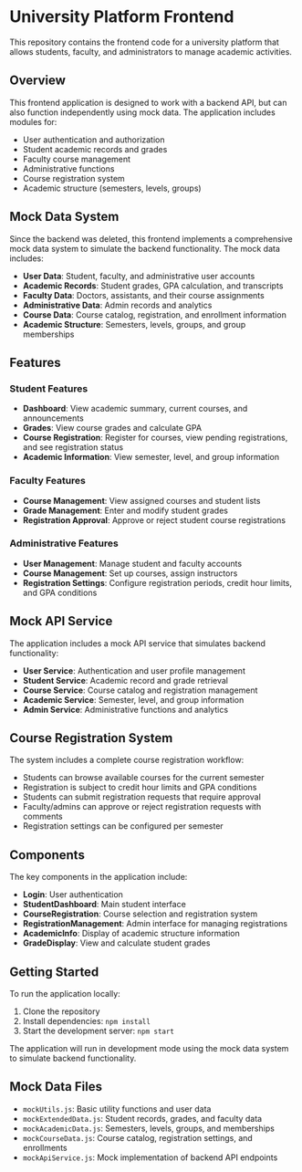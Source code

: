 # University Platform Frontend

This repository contains the frontend code for a university platform that allows students, faculty, and administrators to manage academic activities.

## Overview

This frontend application is designed to work with a backend API, but can also function independently using mock data. The application includes modules for:

- User authentication and authorization
- Student academic records and grades
- Faculty course management
- Administrative functions
- Course registration system
- Academic structure (semesters, levels, groups)

## Mock Data System

Since the backend was deleted, this frontend implements a comprehensive mock data system to simulate the backend functionality. The mock data includes:

- **User Data**: Student, faculty, and administrative user accounts
- **Academic Records**: Student grades, GPA calculation, and transcripts
- **Faculty Data**: Doctors, assistants, and their course assignments
- **Administrative Data**: Admin records and analytics
- **Course Data**: Course catalog, registration, and enrollment information
- **Academic Structure**: Semesters, levels, groups, and group memberships

## Features

### Student Features

- **Dashboard**: View academic summary, current courses, and announcements
- **Grades**: View course grades and calculate GPA
- **Course Registration**: Register for courses, view pending registrations, and see registration status
- **Academic Information**: View semester, level, and group information

### Faculty Features

- **Course Management**: View assigned courses and student lists
- **Grade Management**: Enter and modify student grades
- **Registration Approval**: Approve or reject student course registrations

### Administrative Features

- **User Management**: Manage student and faculty accounts
- **Course Management**: Set up courses, assign instructors
- **Registration Settings**: Configure registration periods, credit hour limits, and GPA conditions

## Mock API Service

The application includes a mock API service that simulates backend functionality:

- **User Service**: Authentication and user profile management
- **Student Service**: Academic record and grade retrieval
- **Course Service**: Course catalog and registration management
- **Academic Service**: Semester, level, and group information
- **Admin Service**: Administrative functions and analytics

## Course Registration System

The system includes a complete course registration workflow:

- Students can browse available courses for the current semester
- Registration is subject to credit hour limits and GPA conditions
- Students can submit registration requests that require approval
- Faculty/admins can approve or reject registration requests with comments
- Registration settings can be configured per semester

## Components

The key components in the application include:

- **Login**: User authentication
- **StudentDashboard**: Main student interface
- **CourseRegistration**: Course selection and registration system
- **RegistrationManagement**: Admin interface for managing registrations
- **AcademicInfo**: Display of academic structure information
- **GradeDisplay**: View and calculate student grades

## Getting Started

To run the application locally:

1. Clone the repository
2. Install dependencies: `npm install`
3. Start the development server: `npm start`

The application will run in development mode using the mock data system to simulate backend functionality.

## Mock Data Files

- `mockUtils.js`: Basic utility functions and user data
- `mockExtendedData.js`: Student records, grades, and faculty data
- `mockAcademicData.js`: Semesters, levels, groups, and memberships
- `mockCourseData.js`: Course catalog, registration settings, and enrollments
- `mockApiService.js`: Mock implementation of backend API endpoints

